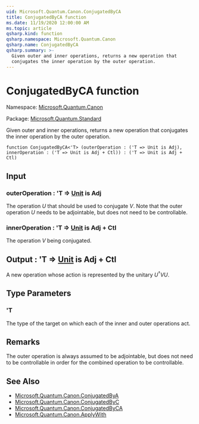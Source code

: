 ```yaml
---
uid: Microsoft.Quantum.Canon.ConjugatedByCA
title: ConjugatedByCA function
ms.date: 11/19/2020 12:00:00 AM
ms.topic: article
qsharp.kind: function
qsharp.namespace: Microsoft.Quantum.Canon
qsharp.name: ConjugatedByCA
qsharp.summary: >-
  Given outer and inner operations, returns a new operation that
  conjugates the inner operation by the outer operation.
---
```


# ConjugatedByCA function

Namespace: [Microsoft.Quantum.Canon](xref:Microsoft.Quantum.Canon)

Package: [Microsoft.Quantum.Standard](https://nuget.org/packages/Microsoft.Quantum.Standard)


Given outer and inner operations, returns a new operation thatconjugates the inner operation by the outer operation.

```qsharp
function ConjugatedByCA<'T> (outerOperation : ('T => Unit is Adj), innerOperation : ('T => Unit is Adj + Ctl)) : ('T => Unit is Adj + Ctl)
```


## Input

### outerOperation : 'T => [Unit](xref:microsoft.quantum.lang-ref.unit)  is Adj

The operation $U$ that should be used to conjugate $V$. Note that theouter operation $U$ needs to be adjointable, but does notneed to be controllable.


### innerOperation : 'T => [Unit](xref:microsoft.quantum.lang-ref.unit)  is Adj + Ctl

The operation $V$ being conjugated.



## Output : 'T => [Unit](xref:microsoft.quantum.lang-ref.unit)  is Adj + Ctl

A new operation whose action is represented by the unitary$U^{\dagger} V U$.

## Type Parameters

### 'T

The type of the target on which each of the inner and outer operationsact.

## Remarks

The outer operation is always assumed to be adjointable, but does notneed to be controllable in order for the combined operation to becontrollable.

## See Also

- [Microsoft.Quantum.Canon.ConjugatedByA](xref:Microsoft.Quantum.Canon.ConjugatedByA)
- [Microsoft.Quantum.Canon.ConjugatedByC](xref:Microsoft.Quantum.Canon.ConjugatedByC)
- [Microsoft.Quantum.Canon.ConjugatedByCA](xref:Microsoft.Quantum.Canon.ConjugatedByCA)
- [Microsoft.Quantum.Canon.ApplyWith](xref:Microsoft.Quantum.Canon.ApplyWith)